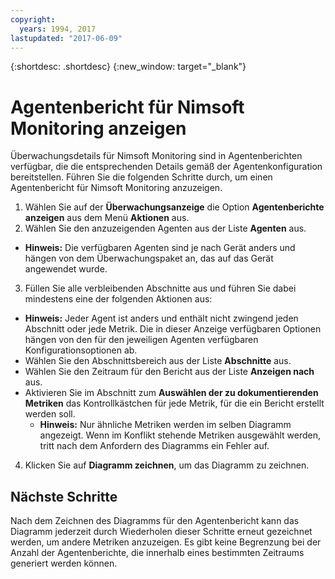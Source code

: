 ```yaml
---
copyright:
  years: 1994, 2017
lastupdated: "2017-06-09"
---
```


{:shortdesc: .shortdesc}
{:new_window: target="_blank"}

# Agentenbericht für Nimsoft Monitoring anzeigen

Überwachungsdetails für Nimsoft Monitoring sind in Agentenberichten verfügbar, die die entsprechenden Details gemäß der Agentenkonfiguration bereitstellen. Führen Sie die folgenden Schritte durch, um einen Agentenbericht für Nimsoft Monitoring anzuzeigen.

1. Wählen Sie auf der **Überwachungsanzeige** die Option **Agentenberichte anzeigen** aus dem Menü **Aktionen** aus.
2. Wählen Sie den anzuzeigenden Agenten aus der Liste **Agenten** aus.
  * **Hinweis:** Die verfügbaren Agenten sind je nach Gerät anders und hängen von dem Überwachungspaket an, das auf das Gerät angewendet wurde.
3. Füllen Sie alle verbleibenden Abschnitte aus und führen Sie dabei mindestens eine der folgenden Aktionen aus:
  * **Hinweis:** Jeder Agent ist anders und enthält nicht zwingend jeden Abschnitt oder jede Metrik. Die in dieser Anzeige verfügbaren Optionen hängen von den für den jeweiligen Agenten verfügbaren Konfigurationsoptionen ab.
  * Wählen Sie den Abschnittsbereich aus der Liste **Abschnitte** aus.
  * Wählen Sie den Zeitraum für den Bericht aus der Liste **Anzeigen nach** aus.
  * Aktivieren Sie im Abschnitt zum **Auswählen der zu dokumentierenden Metriken** das Kontrollkästchen für jede Metrik, für die ein Bericht erstellt werden soll.
    * **Hinweis:** Nur ähnliche Metriken werden im selben Diagramm angezeigt. Wenn im Konflikt stehende Metriken ausgewählt werden, tritt nach dem Anfordern des Diagramms ein Fehler auf.
4. Klicken Sie auf **Diagramm zeichnen**, um das Diagramm zu zeichnen.

## Nächste Schritte

Nach dem Zeichnen des Diagramms für den Agentenbericht kann das Diagramm jederzeit durch Wiederholen dieser Schritte erneut gezeichnet werden, um andere Metriken anzuzeigen. Es gibt keine Begrenzung bei der Anzahl der Agentenberichte, die innerhalb eines bestimmten Zeitraums generiert werden können.
